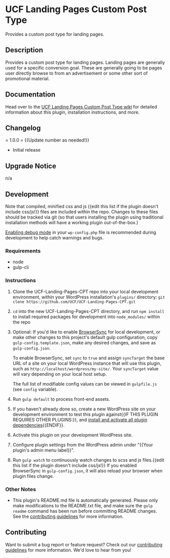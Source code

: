 # UCF Landing Pages Custom Post Type #

Provides a custom post type for landing pages.


## Description ##

Provides a custom post type for landing pages. Landing pages are generally used for a specific conversion goal. These are generally going to be pages user directly browse to from an advertisement or some other sort of promotional material.


## Documentation ##

Head over to the [UCF Landing Pages Custom Post Type wiki](https://github.com/UCF/UCF-Landing-Pages-CPT/wiki) for detailed information about this plugin, installation instructions, and more.


## Changelog ##

= 1.0.0 = {{Update number as needed!}}
* Initial release


## Upgrade Notice ##

n/a


## Development ##

Note that compiled, minified css and js {{edit this list if the plugin doesn't include css/js!}} files are included within the repo.  Changes to these files should be tracked via git (so that users installing the plugin using traditional installation methods will have a working plugin out-of-the-box.)

[Enabling debug mode](https://codex.wordpress.org/Debugging_in_WordPress) in your `wp-config.php` file is recommended during development to help catch warnings and bugs.

### Requirements ###
* node
* gulp-cli

### Instructions ###
1. Clone the UCF-Landing-Pages-CPT repo into your local development environment, within your WordPress installation's `plugins/` directory: `git clone https://github.com/UCF/UCF-Landing-Pages-CPT.git`
2. `cd` into the new UCF-Landing-Pages-CPT directory, and run `npm install` to install required packages for development into `node_modules/` within the repo
3. Optional: If you'd like to enable [BrowserSync](https://browsersync.io) for local development, or make other changes to this project's default gulp configuration, copy `gulp-config.template.json`, make any desired changes, and save as `gulp-config.json`.

    To enable BrowserSync, set `sync` to `true` and assign `syncTarget` the base URL of a site on your local WordPress instance that will use this plugin, such as `http://localhost/wordpress/my-site/`.  Your `syncTarget` value will vary depending on your local host setup.

    The full list of modifiable config values can be viewed in `gulpfile.js` (see `config` variable).
3. Run `gulp default` to process front-end assets.
4. If you haven't already done so, create a new WordPress site on your development environment to test this plugin against{{IF THIS PLUGIN REQUIRES OTHER PLUGINS:}}, and [install and activate all plugin dependencies](https://github.com/UCF/UCF-Landing-Pages-CPT/wiki/Installation#installation-requirements){{ENDIF}}.
5. Activate this plugin on your development WordPress site.
6. Configure plugin settings from the WordPress admin under "{{Your plugin's admin menu label}}".
7. Run `gulp watch` to continuously watch changes to scss and js files.{{edit this list if the plugin doesn't include css/js!}}  If you enabled BrowserSync in `gulp-config.json`, it will also reload your browser when plugin files change.

### Other Notes ###
* This plugin's README.md file is automatically generated. Please only make modifications to the README.txt file, and make sure the `gulp readme` command has been run before committing README changes.  See the [contributing guidelines](https://github.com/UCF/UCF-Landing-Pages-CPT/blob/master/CONTRIBUTING.md) for more information.


## Contributing ##

Want to submit a bug report or feature request?  Check out our [contributing guidelines](https://github.com/UCF/UCF-Landing-Pages-CPT/blob/master/CONTRIBUTING.md) for more information.  We'd love to hear from you!
